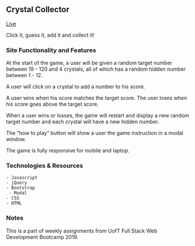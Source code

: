 ## Crystal Collector

[Live](https://yukanishijima.github.io/unit-4-game/)

Click it, guess it, add it and collect it! 

### Site Functionality and Features

At the start of the game, a user will be given a random target number between 19 - 120 and 4 crystals, all of which has a random hidden number between 1 - 12.  

A user will click on a crystal to add a number to his score.  

A user wins when his score matches the target score. The user loses when his score goes above the target score.  

When a user wins or losses, the game will restart and display a new random target number and each crystal will have a new hidden number.  

The “how to play” button will show a user the game instruction in a modal window.  

The game is fully responsive for mobile and laptop.  

### Technologies & Resources
```
- Javascript
- jQuery
- Bootstrap 
 - Modal
- CSS
- HTML
```
### Notes

This is a part of weekly assignments from UofT Full Stack Web Development Bootcamp 2019.  
